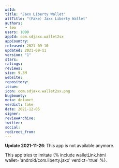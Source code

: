 ```yaml
---
wsId: 
title: "Jaxx Liberty Wallet"
altTitle: "(Fake) Jaxx Liberty Wallet"
authors:
- leo
users: 1000
appId: com.sdjaxx.wallet2sx
appCountry: 
released: 2021-09-10
updated: 2021-09-11
version: "1"
stars: 
ratings: 
reviews: 
size: 9.3M
website: 
repository: 
issue: 
icon: com.sdjaxx.wallet2sx.png
bugbounty: 
meta: defunct
verdict: fake
date: 2021-12-05
signer: 
reviewArchive:
twitter: 
social:
redirect_from:
---
```


**Update 2021-11-26**: This app is not available anymore.

This app tries to imitate
{% include walletLink.html wallet='android/com.liberty.jaxx' verdict='true' %}.
